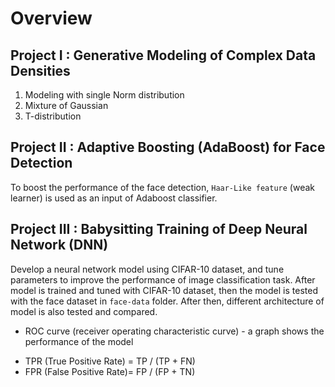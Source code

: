 # Overview 

## Project I : Generative Modeling of Complex Data Densities 
1. Modeling with single Norm distribution
2. Mixture of Gaussian 
3. T-distribution

## Project II : Adaptive Boosting (AdaBoost) for Face Detection
To boost the performance of the face detection, `Haar-Like feature` (weak learner) is used as an input of Adaboost classifier.





## Project III : Babysitting Training of Deep Neural Network (DNN)
Develop a neural network model using CIFAR-10 dataset, and tune parameters to improve the performance of image classification task. 
After model is trained and tuned with CIFAR-10 dataset, then the model is tested with the face dataset in `face-data` folder. After then, different architecture of model is also tested and compared.

* ROC curve (receiver operating characteristic curve) - a graph shows the performance of the model
- TPR (True Positive Rate) = TP / (TP + FN)
- FPR (False Positive Rate)= FP / (FP + TN)
